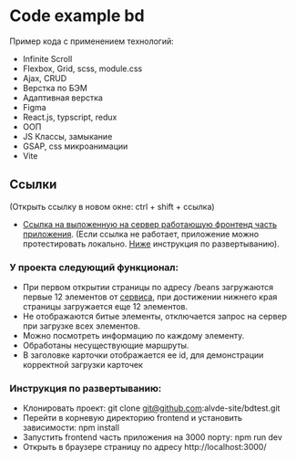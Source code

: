 # Code example bd

Пример кода с применением технологий:

- Infinite Scroll
- Flexbox, Grid, scss, module.css
- Ajax, CRUD
- Верстка по БЭМ
- Адаптивная верстка
- Figma
- React.js, typscript, redux
- ООП
- JS Классы, замыкание
- GSAP, css микроанимации
- Vite

## Сcылки

(Открыть ссылку в новом окне: ctrl + shift + ссылка)

- [Ссылка на выложенную на сервер работающую фронтенд часть приложения](https://bdtest-alvde.netlify.app). (Если ссылка не работает, приложение можно протестировать локально. [Ниже](#инструкция-по-развертыванию) инструкция по развертыванию).

### У проекта следующий функционал:

- При первом открытии страницы по адресу /beans загружаются первые 12 элементов от [сервиса](https://jelly-belly-wiki.netlify.app/), при достижении нижнего края страницы загружается еще 12 элементов.
- Не отображаются битые элементы, отключается запрос на сервер при загрузке всех элементов.
- Можно посмотреть информацию по каждому элементу.
- Обработаны несуществующие маршруты.
- В заголовке карточки отображается ее id, для демонстрации корректной загрузки карточек

### Инструкция по развертыванию:

- Клонировать проект: git clone git@github.com:alvde-site/bdtest.git
- Перейти в корневую директорию frontend и установить зависимости: npm install
- Запустить frontend часть приложения на 3000 порту: npm run dev
- Открыть в браузере страницу по адресу http://localhost:3000/
